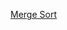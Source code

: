 [Merge Sort](https://practice.geeksforgeeks.org/problems/merge-sort/1?utm_source=geeksforgeeks&utm_medium=article_practice_tab&utm_campaign=article_practice_tab)